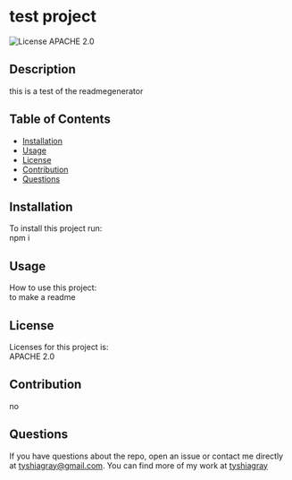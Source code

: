 # test project  
![License APACHE 2.0](https://img.shields.io/badge/License-APACHE%202.0-blueviolet)  
## Description  
this is a test of the readmegenerator
  
## Table of Contents  
* [Installation](#installation)  
* [Usage](#usage) 
* [License](#license)
* [Contribution](#contribution)  
* [Questions](#questions)
  
## Installation  
To install this project run:  
npm i  
  
## Usage  
How to use this project:  
to make a readme 

## License
Licenses for this project is:    
APACHE 2.0

## Contribution
no  

## Questions  
If you have questions about the repo, open an issue or contact me directly at tyshiagray@gmail.com. You can find more of my work at [tyshiagray](https://github.com/tyshiagray/)

